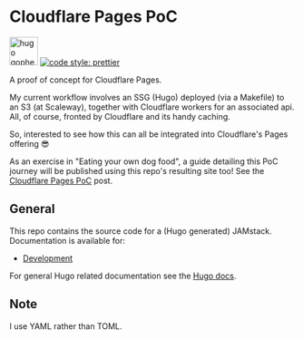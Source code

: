 # Cloudflare Pages PoC

[<img src="https://gohugo.io/images/gopher-hero.svg" alt="hugo gopher hero logo" width="50"/>](https://gohugo.io/)
[![code style: prettier](https://img.shields.io/badge/code_style-prettier-ff69b4.svg?style=flat-square)](https://github.com/prettier/prettier)

A proof of concept for Cloudflare Pages.

My current workflow involves an SSG (Hugo) deployed (via a Makefile) to an S3 (at Scaleway), together with Cloudflare workers for an associated api. All, of course, fronted by Cloudflare and its handy caching.

So, interested to see how this can all be integrated into Cloudflare's Pages offering 😎

As an exercise in "Eating your own dog food", a guide detailing this PoC journey will be published using this repo's resulting site too! See the [Cloudflare Pages PoC](https://poc.shadowcryptic.com/cloudflare-pages-poc/) post.

## General

This repo contains the source code for a (Hugo generated) JAMstack. Documentation is available for:

-   [Development](./docs/development.md)

For general Hugo related documentation see the [Hugo docs](https://gohugo.io/documentation/).

## Note

I use YAML rather than TOML.
